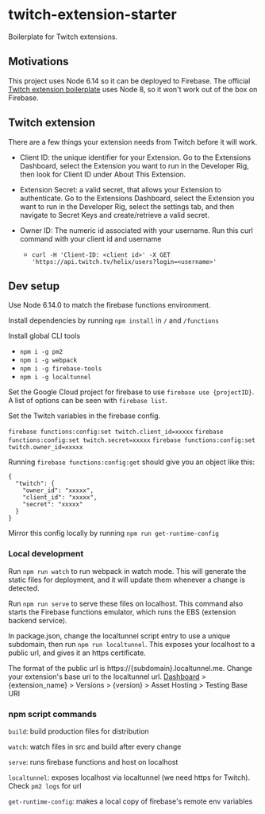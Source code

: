 # twitch-extension-starter

Boilerplate for Twitch extensions. 

## Motivations

This project uses Node 6.14 so it can be deployed to Firebase. The official [Twitch extension boilerplate](https://github.com/twitchdev/extensions-hello-world) uses Node 8, so it won't work out of the box on Firebase.


## Twitch extension

There are a few things your extension needs from Twitch before it will work.

- Client ID: the unique identifier for your Extension. Go to the Extensions Dashboard, select the Extension you want to run in the Developer Rig, then look for Client ID under About This Extension.

- Extension Secret: a valid secret, that allows your Extension to authenticate. Go to the Extensions Dashboard, select the Extension you want to run in the Developer Rig, select the settings tab, and then navigate to Secret Keys and create/retrieve a valid secret.

- Owner ID: The numeric id associated with your username. Run this curl command with your client id and username
  - `curl -H 'Client-ID: <client id>' -X GET 'https://api.twitch.tv/helix/users?login=<username>'`


## Dev setup

Use Node 6.14.0 to match the firebase functions environment.

Install dependencies by running `npm install` in `/` and `/functions`

Install global CLI tools

- `npm i -g pm2`
- `npm i -g webpack`
- `npm i -g firebase-tools`
- `npm i -g localtunnel`

Set the Google Cloud project for firebase to use `firebase use {projectID}`. A list of options can be seen with `firebase list`.

Set the Twitch variables in the firebase config.

`firebase functions:config:set twitch.client_id=xxxxx`
`firebase functions:config:set twitch.secret=xxxxx`
`firebase functions:config:set twitch.owner_id=xxxxx`

Running `firebase functions:config:get` should give you an object like this:

```
{
  "twitch": {
    "owner_id": "xxxxx",
    "client_id": "xxxxx",
    "secret": "xxxxx"
  }
}
```

Mirror this config locally by running `npm run get-runtime-config`


### Local development

Run `npm run watch` to run webpack in watch mode. This will generate the static files for deployment, and it will update them whenever a change is detected. 

Run `npm run serve` to serve these files on localhost. This command also starts the Firebase functions emulator, which runs the EBS (extension backend service).

In package.json, change the localtunnel script entry to use a unique subdomain, then run `npm run localtunnel`. This exposes your localhost to a public url, and gives it an https certificate. 

The format of the public url is https://{subdomain}.localtunnel.me. Change your extension's base uri to the localtunnel url. [Dashboard](https://dev.twitch.tv/dashboard/extensions) > {extension_name} > Versions > {version} > Asset Hosting > Testing Base URI


### npm script commands

`build`: build production files for distribution

`watch`: watch files in src and build after every change

`serve`: runs firebase functions and host on localhost

`localtunnel`: exposes localhost via localtunnel (we need https for Twitch). Check `pm2 logs` for url

`get-runtime-config`: makes a local copy of firebase's remote env variables

